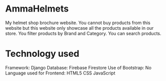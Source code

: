 # AmmaHelmets
My helmet shop brochure website. You cannot buy products from this website but this website only showcase all the products available in our store. You filter products by Brand and Category. You can search products.

# Technology used
Framework:
    Django
Database:
    Firebase Firestore
Use of Bootstrap:
    No
Language used for Frontend:
    HTML5
    CSS
    JavaScript
